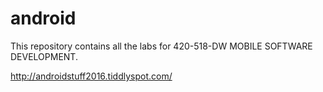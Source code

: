 # android
This repository contains all the labs for 420-518-DW MOBILE SOFTWARE DEVELOPMENT.

http://androidstuff2016.tiddlyspot.com/
